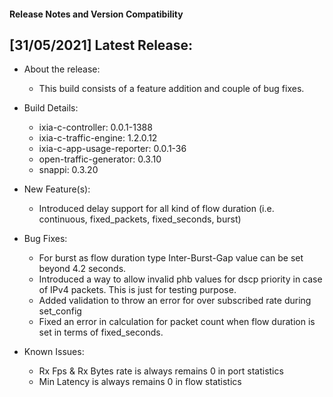 #### Release Notes and Version Compatibility

## [31/05/2021] Latest Release: ##

* About the release:
    - This build consists of a feature addition and couple of bug fixes.
 

* Build Details:
    - ixia-c-controller: 0.0.1-1388
    - ixia-c-traffic-engine: 1.2.0.12
    - ixia-c-app-usage-reporter: 0.0.1-36
    - open-traffic-generator: 0.3.10
    - snappi: 0.3.20
 

* New Feature(s):
    - Introduced delay support for all kind of flow duration (i.e. continuous, fixed_packets, fixed_seconds, burst)
 

* Bug Fixes:
    - For burst as flow duration type Inter-Burst-Gap value can be set beyond 4.2 seconds.
    - Introduced a way to allow invalid phb values for dscp priority in case of IPv4 packets. This is just for testing purpose.
    - Added validation to throw an error for over subscribed rate during set_config
    - Fixed an error in calculation for packet count when flow duration is set in terms of fixed_seconds.
 

* Known Issues:
    - Rx Fps & Rx Bytes rate is always remains 0 in port statistics
    - Min Latency is always remains 0 in flow statistics